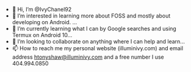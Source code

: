 - 👋 Hi, I’m @IvyChanel92
- 👀 I’m interested in learning more about FOSS and mostly about developing on Android. ...
- 🌱 I’m currently learning what I can by Google searches and using Termux on Android 10...
- 💞️ I’m looking to collaborate on anything where I can help and learn...
- 📫 How to reach me my personal website (illuminivy.com) and email address htonyshaw@illuminivy.com and a free number I use 404.994.0850

<!---
IvyChanel92/IvyChanel92 is a ✨ special ✨ repository because its `README.md` (this file) appears on your GitHub profile.
You can click the Preview link to take a look at your changes.
--->
